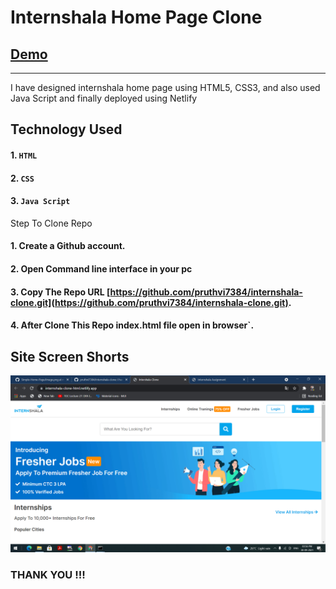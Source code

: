 # Internshala Home Page Clone
## [Demo](https://internshala-clone-html.netlify.app/)
--------

I have designed internshala home page using HTML5, CSS3, and also used Java Script and finally deployed using Netlify
## Technology Used

#### 1. `HTML`
#### 2. `CSS`
#### 3. `Java Script`


Step To Clone Repo

#### 1. Create a Github account.
#### 2. Open Command line interface in your pc
#### 3. Copy The Repo URL [https://github.com/pruthvi7384/internshala-clone.git](https://github.com/pruthvi7384/internshala-clone.git).
#### 4. After Clone This Repo index.html file open in browser`.

Site Screen Shorts 
-----

<img src="https://github.com/pruthvi7384/internshala-clone/blob/master/Screenshot%20(586).png">


### THANK YOU !!!
